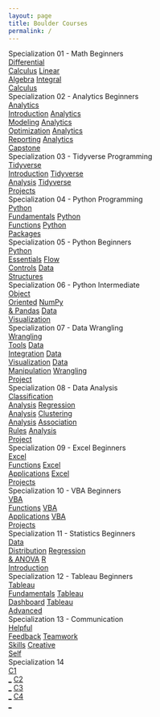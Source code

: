 ```yaml
---
layout: page
title: Boulder Courses
permalink: /
---
```


<div class="block" style="grid-template-columns: 1fr 1fr;">
  <div class="btn text">
    <div class="btn name">Specialization 01 - Math Beginners</div>
    <div class="row" style="grid-template-columns: 1fr 1fr 1fr;">
      <a href="/05-Boulder/BO01/" class="btn box1">Differential<br>Calculus</a>
      <a href="/05-Boulder/BO02/" class="btn box2">Linear<br>Algebra</a>
      <a href="/05-Boulder/BO03/" class="btn box3">Integral<br>Calculus</a>
    </div>
  </div>
  <div class="btn text">
    <div class="btn name">Specialization 02 - Analytics Beginners</div>
    <div class="row" style="grid-template-columns: 1fr 1fr 1fr;">
      <a href="/05-Boulder/BO04/" class="btn box1">Analytics<br>Introduction</a>
      <a href="/05-Boulder/BO05/" class="btn box2">Analytics<br>Modeling</a>
      <a href="/05-Boulder/BO06/" class="btn box3">Analytics<br>Optimization</a>
      <a href="/05-Boulder/BO07/" class="btn box4">Analytics<br>Reporting</a>
      <a href="/05-Boulder/BO08/" class="btn box5">Analytics<br>Capstone</a>
    </div>
  </div>
</div>

<div class="block" style="grid-template-columns: 1fr 1fr;">
  <div class="btn text">
    <div class="btn name">Specialization 03 - Tidyverse Programming</div>
    <div class="row" style="grid-template-columns: 1fr 1fr 1fr;">
      <a href="/05-Boulder/BO09/" class="btn box1">Tidyverse<br>Introduction</a>
      <a href="/05-Boulder/BO10/" class="btn box2">Tidyverse<br>Analysis</a>
      <a href="/05-Boulder/BO11/" class="btn box3">Tidyverse<br>Projects</a>
    </div>
  </div>
  <div class="btn text">
    <div class="btn name">Specialization 04 - Python Programming</div>
    <div class="row" style="grid-template-columns: 1fr 1fr 1fr;">
      <a href="/05-Boulder/BO12/" class="btn box1">Python<br>Fundamentals</a>
      <a href="/05-Boulder/BO13/" class="btn box2">Python<br>Functions</a>
      <a href="/05-Boulder/BO14/" class="btn box3">Python<br>Packages</a>
    </div>
  </div>
</div>

<div class="block" style="grid-template-columns: 1fr 1fr;">
  <div class="btn text">
    <div class="btn name">Specialization 05 - Python Beginners</div>
    <div class="row" style="grid-template-columns: 1fr 1fr 1fr;">
      <a href="/05-Boulder/BO15/" class="btn box1">Python<br>Essentials</a>
      <a href="/05-Boulder/BO16/" class="btn box2">Flow<br>Controls</a>
      <a href="/05-Boulder/BO17/" class="btn box3">Data<br>Structures</a>
    </div>
  </div>
  <div class="btn text">
    <div class="btn name">Specialization 06 - Python Intermediate</div>
    <div class="row" style="grid-template-columns: 1fr 1fr 1fr;">
      <a href="/05-Boulder/BO18/" class="btn box1">Object<br>Oriented</a>
      <a href="/05-Boulder/BO19/" class="btn box2">NumPy<br>& Pandas</a>
      <a href="/05-Boulder/BO20/" class="btn box3">Data<br>Visualization</a>
    </div>
  </div>
</div>

<div class="block" style="grid-template-columns: 1fr 1fr;">
  <div class="btn text">
    <div class="btn name">Specialization 07 - Data Wrangling</div>
    <div class="row" style="grid-template-columns: 1fr 1fr 1fr;">
      <a href="/05-Boulder/BO21/" class="btn box1">Wrangling<br>Tools</a>
      <a href="/05-Boulder/BO22/" class="btn box2">Data<br>Integration</a>
      <a href="/05-Boulder/BO23/" class="btn box3">Data<br>Visualization</a>
      <a href="/05-Boulder/BO24/" class="btn box4">Data<br>Manipulation</a>
      <a href="/05-Boulder/BO25/" class="btn box5">Wrangling<br>Project</a>
    </div>
  </div>
  <div class="btn text">
    <div class="btn name">Specialization 08 - Data Analysis</div>
    <div class="row" style="grid-template-columns: 1fr 1fr 1fr;">
      <a href="/05-Boulder/BO26/" class="btn box1">Classification<br>Analysis</a>
      <a href="/05-Boulder/BO27/" class="btn box2">Regression<br>Analysis</a>
      <a href="/05-Boulder/BO28/" class="btn box3">Clustering<br>Analysis</a>
      <a href="/05-Boulder/BO29/" class="btn box4">Association<br>Rules</a>
      <a href="/05-Boulder/BO30/" class="btn box4">Analysis<br>Project</a>
    </div>
  </div>
</div>

<div class="block" style="grid-template-columns: 1fr 1fr;">
  <div class="btn text">
    <div class="btn name">Specialization 09 - Excel Beginners</div>
    <div class="row" style="grid-template-columns: 1fr 1fr 1fr;">
      <a href="/05-Boulder/BO31/" class="btn box1">Excel<br>Functions</a>
      <a href="/05-Boulder/BO32/" class="btn box2">Excel<br>Applications</a>
      <a href="/05-Boulder/BO33/" class="btn box3">Excel<br>Projects</a>
    </div>
  </div>
  <div class="btn text">
    <div class="btn name">Specialization 10 - VBA Beginners</div>
    <div class="row" style="grid-template-columns: 1fr 1fr 1fr;">
      <a href="/05-Boulder/BO34/" class="btn box1">VBA<br>Functions</a>
      <a href="/05-Boulder/BO35/" class="btn box2">VBA<br>Applications</a>
      <a href="/05-Boulder/BO36/" class="btn box3">VBA<br>Projects</a>
    </div>
  </div>
</div>

<div class="block" style="grid-template-columns: 1fr 1fr;">
  <div class="btn text">
    <div class="btn name">Specialization 11 - Statistics Beginners</div>
    <div class="row" style="grid-template-columns: 1fr 1fr 1fr;">
      <a href="/05-Boulder/BO37/" class="btn box1">Data<br>Distribution</a>
      <a href="/05-Boulder/BO38/" class="btn box2">Regression<br>& ANOVA</a>
      <a href="/05-Boulder/BO39/" class="btn box3">R<br>Introduction</a>
    </div>
  </div>
  <div class="btn text">
    <div class="btn name">Specialization 12 - Tableau Beginners</div>
    <div class="row" style="grid-template-columns: 1fr 1fr 1fr;">
      <a href="/05-Boulder/BO40/" class="btn box1">Tableau<br>Fundamentals</a>
      <a href="/05-Boulder/BO41/" class="btn box2">Tableau<br>Dashboard</a>
      <a href="/05-Boulder/BO42/" class="btn box3">Tableau<br>Advanced</a>
    </div>
  </div>
</div>

<div class="block" style="grid-template-columns: 1fr 1fr;">
  <div class="btn text">
    <div class="btn name">Specialization 13 - Communication</div>
    <div class="row" style="grid-template-columns: 1fr 1fr 1fr;">
      <a href="/05-Boulder/BO43/" class="btn box1">Helpful<br>Feedback</a>
      <a href="/05-Boulder/BO44/" class="btn box2">Teamwork<br>Skills</a>
      <a href="/05-Boulder/BO45/" class="btn box3">Creative<br>Self</a>
    </div>
  </div>
  <div class="btn text">
    <div class="btn name">Specialization 14</div>
    <div class="row" style="grid-template-columns: 1fr 1fr 1fr;">
      <a href="" class="btn box1">C1<br>_</a>
      <a href="" class="btn box2">C2<br>_</a>
      <a href="" class="btn box3">C3<br>_</a>
      <a href="" class="btn box4">C4<br>_</a>
    </div>
  </div>
</div>
